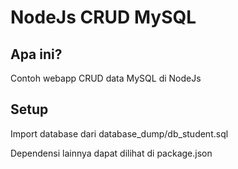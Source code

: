 # NodeJs CRUD MySQL

## Apa ini?
Contoh webapp CRUD data MySQL di NodeJs

## Setup
Import database dari database_dump/db_student.sql

Dependensi lainnya dapat dilihat di package.json
